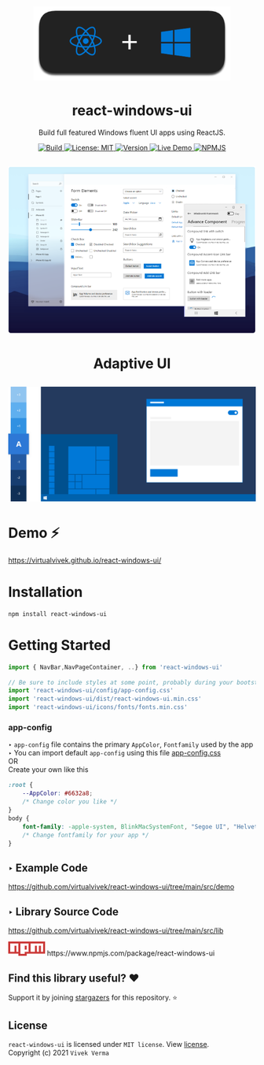 <h2 align="center"> 
  <img src="markdown/md_img_header.png" width="402" /> 
</h2>

<h1 align="center">react-windows-ui</h1>

<p align="center">Build full featured Windows fluent UI apps using ReactJS.</p>



<p align="center">
	
	 
  <a href="https://virtualvivek.github.io/react-windows-ui/">
    <img src="https://img.shields.io/circleci/build/github/virtualvivek/react-windows-ui?style=flat-square&logo=circleci&token=346e79ab71a8d9c3bad22bacbebc7d7c50dae520"
      alt="Build" />
  </a>
	
  <a href="https://github.com/virtualvivek/react-windows-ui/blob/main/LICENSE">
    <img src="https://img.shields.io/badge/License-MIT-darklime.svg?style=flat-square&color=blue"
      alt="License: MIT" />
  </a>

  
  <a href="https://virtualvivek.github.io/react-windows-ui/">
    <img src="https://img.shields.io/github/package-json/v/virtualvivek/react-windows-ui?color=%2331b57e&style=flat-square"
      alt="Version" />
  </a>
  
  <a href="https://virtualvivek.github.io/react-windows-ui/">
    <img src="https://img.shields.io/badge/⚡ Live Demo-here-green.svg?color=%236a31b5&style=flat-square"
      alt="Live Demo" />
  </a>
  
  <a href="https://www.npmjs.com/package/react-windows-ui">
    <img src="https://img.shields.io/badge/npm-package-green.svg?style=flat-square&logo=npm&color=f55a42"
      alt="NPMJS" />
  </a>
   
</p>

<h2 align="center">
  <img src="markdown/md_img_promo.png" width="652" />
</h2>
<h1 align="center">Adaptive UI</h1>
<h2 align="center">
  <img src="markdown/md_img_adaptive.gif" width="652" />
</h2>

# Demo ⚡
https://virtualvivek.github.io/react-windows-ui/


# Installation
```
npm install react-windows-ui
```

# Getting Started

```js
import { NavBar,NavPageContainer, ..} from 'react-windows-ui'
```

```js
// Be sure to include styles at some point, probably during your bootstraping
import 'react-windows-ui/config/app-config.css'
import 'react-windows-ui/dist/react-windows-ui.min.css'
import 'react-windows-ui/icons/fonts/fonts.min.css'
```
### app-config

‣ `app-config` file contains the primary `AppColor`, `Fontfamily` used by the app <br>
‣ You can import default `app-config` using this file <a href="src/lib/config/app-config.css">app-config.css</a><br>
OR <br>
Create your own like this

```css
:root {
    --AppColor: #6632a8;
    /* Change color you like */
}
body {
    font-family: -apple-system, BlinkMacSystemFont, "Segoe UI", "Helvetica Neue", sans-serif;
    /* Change fontfamily for your app */
}
```

## ‣ Example Code
https://github.com/virtualvivek/react-windows-ui/tree/main/src/demo

## ‣ Library Source Code
https://github.com/virtualvivek/react-windows-ui/tree/main/src/lib

<img src="markdown/md_npm_.png" width="75" />
https://www.npmjs.com/package/react-windows-ui


## Find this library useful? :heart:
Support it by joining [stargazers](https://github.com/virtualvivek/react-windows-ui/stargazers) for this repository. :star:


## License

`react-windows-ui` is licensed under `MIT license`. View [license](https://github.com/virtualvivek/react-windows-ui/blob/main/LICENSE).<br>
Copyright (c) 2021 ` Vivek Verma `
